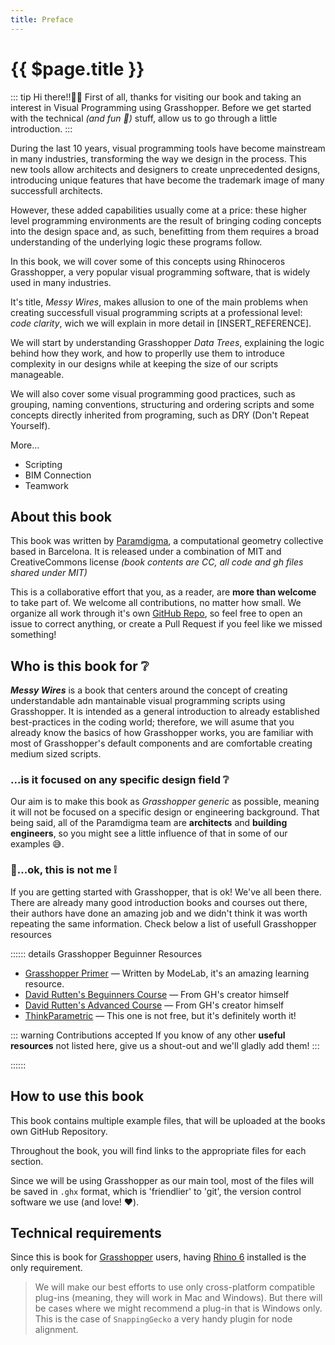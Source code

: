 ```yaml
---
title: Preface
---
```


# {{ $page.title }}

::: tip Hi there!!👋🏻
First of all, thanks for visiting our book and taking an interest in Visual Programming using Grasshopper. Before we get started with the technical _(and fun 🎉)_ stuff, allow us to go through a little introduction.
:::

During the last 10 years, visual programming tools have become mainstream in many industries, transforming the way we design in the process.
This new tools allow architects and designers to create unprecedented designs, introducing unique features that have become the trademark image of many successfull architects.

However, these added capabilities usually come at a price: these higher level programming environments are the result of bringing coding concepts into the design space and, as such, benefitting from them requires a broad understanding of the underlying logic these programs follow.

In this book, we will cover some of this concepts using Rhinoceros Grasshopper, a very popular visual programming software, that is widely used in many industries.

It's title, _Messy Wires_, makes allusion to one of the main problems when creating successfull visual programming scripts at a professional level: _code clarity_, wich we will explain in more detail in [INSERT_REFERENCE].

We will start by understanding Grasshopper _Data Trees_, explaining the logic behind how they work, and how to properlly use them to introduce complexity in our designs while at keeping the size of our scripts manageable.

We will also cover some visual programming good practices, such as grouping, naming conventions, structuring and ordering scripts and some concepts directly inherited from programing, such as DRY (Don't Repeat Yourself).

More...

- Scripting
- BIM Connection
- Teamwork

## About this book

This book was written by [Paramdigma](https://paramdigma.com), a computational geometry collective based in Barcelona. It is released under a combination of MIT and CreativeCommons license _(book contents are CC, all code and gh files shared under MIT)_

This is a collaborative effort that you, as a reader, are **more than welcome** to take part of. We welcome all contributions, no matter how small. We organize all work through it's own [GitHub Repo](https://github.com/paramdigma/messy-wires), so feel free to open an issue to correct anything, or create a Pull Request if you feel like we missed something!

## Who is this book for ❔

**_Messy Wires_** is a book that centers around the concept of creating understandable adn mantainable visual programming scripts using Grasshopper. It is intended as a general introduction to already established best-practices in the coding world; therefore, we will asume that you already know the basics of how Grasshopper works, you are familiar with most of Grasshopper's default components and are comfortable creating medium sized scripts.

### ...is it focused on any specific design field ❔

Our aim is to make this book as _Grasshopper generic_ as possible, meaning it will not be focused on a specific design or engineering background. That being said, all of the Paramdigma team are **architects** and **building engineers**, so you might see a little influence of that in some of our examples 😅.

### 🤔...ok, this is not me ❕

If you are getting started with Grasshopper, that is ok! We've all been there. There are already many good introduction books and courses out there, their authors have done an amazing job and we didn't think it was worth repeating the same information. Check below a list of usefull Grasshopper resources

:::::: details Grasshopper Beguinner Resources

- [Grasshopper Primer](https://www.modelab.is/grasshopper-primer) — Written by ModeLab, it's an amazing learning resource.
- [David Rutten's Beguinners Course](https://link) — From GH's creator himself
- [David Rutten's Advanced Course](https://link) — From GH's creator himself
- [ThinkParametric](http://thinkparametric.com) — This one is not free, but it's definitely worth it!

::: warning Contributions accepted
If you know of any other **useful resources** not listed here, give us a shout-out and we'll gladly add them!
:::

::::::

## How to use this book

This book contains multiple example files, that will be uploaded at the books own GitHub Repository.

Throughout the book, you will find links to the appropriate files for each section.

Since we will be using Grasshopper as our main tool, most of the files will be saved in `.ghx` format, which is 'friendlier' to 'git', the version control software we use (and love! ❤️).

## Technical requirements

Since this is book for [Grasshopper](https://grasshopper3d.com) users, having [Rhino 6](https://rhino3d.com) installed is the only requirement.

> We will make our best efforts to use only cross-platform compatible plug-ins (meaning, they will work in Mac and Windows). But there will be cases where we might recommend a plug-in that is Windows only.
> This is the case of `SnappingGecko` a very handy plugin for node alignment.
